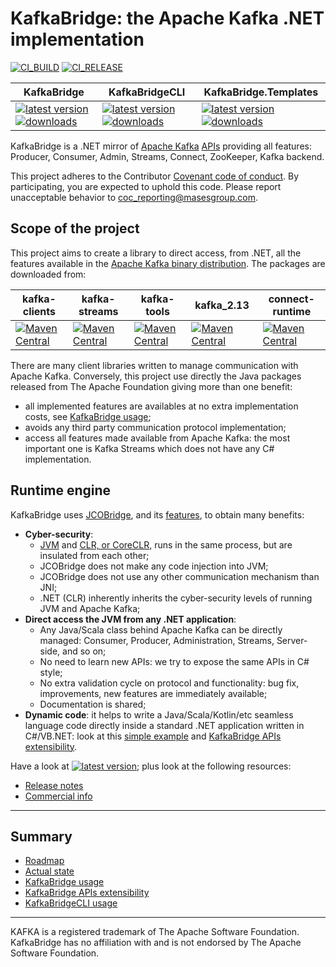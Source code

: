 # KafkaBridge: the Apache Kafka .NET implementation

[![CI_BUILD](https://github.com/masesgroup/KafkaBridge/actions/workflows/build.yaml/badge.svg)](https://github.com/masesgroup/KafkaBridge/actions/workflows/build.yaml) [![CI_RELEASE](https://github.com/masesgroup/KafkaBridge/actions/workflows/release.yaml/badge.svg)](https://github.com/masesgroup/KafkaBridge/actions/workflows/release.yaml) 

|KafkaBridge | KafkaBridgeCLI | KafkaBridge.Templates |
|---	|---	|---	|
|[![latest version](https://img.shields.io/nuget/v/MASES.KafkaBridge)](https://www.nuget.org/packages/MASES.KafkaBridge) [![downloads](https://img.shields.io/nuget/dt/MASES.KafkaBridge)](https://www.nuget.org/packages/MASES.KafkaBridge)|[![latest version](https://img.shields.io/nuget/v/MASES.KafkaBridgeCLI)](https://www.nuget.org/packages/MASES.KafkaBridgeCLI) [![downloads](https://img.shields.io/nuget/dt/MASES.KafkaBridgeCLI)](https://www.nuget.org/packages/MASES.KafkaBridgeCLI)|[![latest version](https://img.shields.io/nuget/v/MASES.KafkaBridge.Templates)](https://www.nuget.org/packages/MASES.KafkaBridge.Templates) [![downloads](https://img.shields.io/nuget/dt/MASES.KafkaBridge.Templates)](https://www.nuget.org/packages/MASES.KafkaBridge.Templates)|

KafkaBridge is a .NET mirror of [Apache Kafka](https://kafka.apache.org/) [APIs](https://kafka.apache.org/documentation/#api) providing all features: Producer, Consumer, Admin, Streams, Connect, ZooKeeper, Kafka backend.

This project adheres to the Contributor [Covenant code of conduct](CODE_OF_CONDUCT.md). By participating, you are expected to uphold this code. Please report unacceptable behavior to coc_reporting@masesgroup.com.

## Scope of the project

This project aims to create a library to direct access, from .NET, all the features available in the [Apache Kafka binary distribution](https://kafka.apache.org/downloads). The packages are downloaded from:

|kafka-clients | kafka-streams | kafka-tools | kafka_2.13 | connect-runtime |
|---	|---	|---	|---	|---	|
|[![Maven Central](https://img.shields.io/maven-central/v/org.apache.kafka/kafka-clients.svg?label=Maven%20Central)](https://search.maven.org/search?q=g:%22org.apache.kafka%22%20AND%20a:%22kafka-clients%22) | [![Maven Central](https://img.shields.io/maven-central/v/org.apache.kafka/kafka-streams.svg?label=Maven%20Central)](https://search.maven.org/search?q=g:%22org.apache.kafka%22%20AND%20a:%22kafka-streams%22) | [![Maven Central](https://img.shields.io/maven-central/v/org.apache.kafka/kafka-tools.svg?label=Maven%20Central)](https://search.maven.org/search?q=g:%22org.apache.kafka%22%20AND%20a:%22kafka-tools%22) | [![Maven Central](https://img.shields.io/maven-central/v/org.apache.kafka/kafka_2.13.svg?label=Maven%20Central)](https://search.maven.org/search?q=g:%22org.apache.kafka%22%20AND%20a:%22kafka_2.13%22) | [![Maven Central](https://img.shields.io/maven-central/v/org.apache.kafka/connect-runtime.svg?label=Maven%20Central)](https://search.maven.org/search?q=g:%22org.apache.kafka%22%20AND%20a:%22connect-runtime%22) |

There are many client libraries written to manage communication with Apache Kafka. Conversely, this project use directly the Java packages released from The Apache Foundation giving more than one benefit:
* all implemented features are availables at no extra implementation costs, see [KafkaBridge usage](src/net/Documentation/articles/usage.md);
* avoids any third party communication protocol implementation;
* access all features made available from Apache Kafka: the most important one is Kafka Streams which does not have any C# implementation.

## Runtime engine

KafkaBridge uses [JCOBridge](https://www.jcobridge.com), and its [features](https://www.jcobridge.com/features/), to obtain many benefits:
* **Cyber-security**: 
  * [JVM](https://en.wikipedia.org/wiki/Java_virtual_machine) and [CLR, or CoreCLR,](https://en.wikipedia.org/wiki/Common_Language_Runtime) runs in the same process, but are insulated from each other;
  * JCOBridge does not make any code injection into JVM;
  * JCOBridge does not use any other communication mechanism than JNI;
  * .NET (CLR) inherently inherits the cyber-security levels of running JVM and Apache Kafka; 
* **Direct access the JVM from any .NET application**: 
  * Any Java/Scala class behind Apache Kafka can be directly managed: Consumer, Producer, Administration, Streams, Server-side, and so on;
  * No need to learn new APIs: we try to expose the same APIs in C# style;
  * No extra validation cycle on protocol and functionality: bug fix, improvements, new features are immediately available;
  * Documentation is shared;
* **Dynamic code**: it helps to write a Java/Scala/Kotlin/etc seamless language code directly inside a standard .NET application written in C#/VB.NET: look at this [simple example](https://www.jcobridge.com/net-examples/dotnet-examples/) and [KafkaBridge APIs extensibility](src/net/Documentation/articles/API_extensibility.md).

Have a look at [![latest version](https://img.shields.io/nuget/v/MASES.JCOBridge)](https://www.nuget.org/packages/MASES.JCOBridge); plus look at the following resources:
- [Release notes](https://www.jcobridge.com/release-notes/)
- [Commercial info](https://www.jcobridge.com/pricing/)

---
## Summary

* [Roadmap](src/net/Documentation/articles/roadmap.md)
* [Actual state](src/net/Documentation/articles/actualstate.md)
* [KafkaBridge usage](src/net/Documentation/articles/usage.md)
* [KafkaBridge APIs extensibility](src/net/Documentation/articles/API_extensibility.md)
* [KafkaBridgeCLI usage](src/net/Documentation/articles/usageCLI.md)

---

KAFKA is a registered trademark of The Apache Software Foundation. KafkaBridge has no affiliation with and is not endorsed by The Apache Software Foundation.
